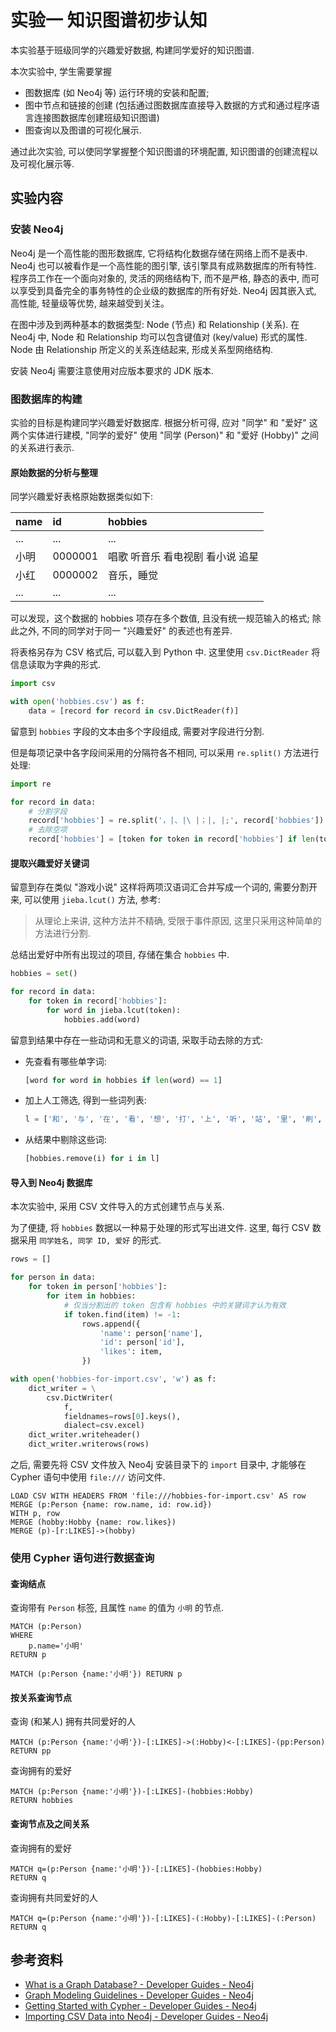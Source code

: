 # 实验一 知识图谱初步认知

本实验基于班级同学的兴趣爱好数据, 构建同学爱好的知识图谱. 

本次实验中, 学生需要掌握

- 图数据库 (如 Neo4j 等) 运行环境的安装和配置;
- 图中节点和链接的创建 (包括通过图数据库直接导入数据的方式和通过程序语言连接图数据库创建班级知识图谱)
- 图查询以及图谱的可视化展示.

通过此次实验, 可以使同学掌握整个知识图谱的环境配置, 知识图谱的创建流程以及可视化展示等. 

## 实验内容

### 安装 Neo4j

Neo4j 是一个高性能的图形数据库, 它将结构化数据存储在网络上而不是表中. Neo4j 也可以被看作是一个高性能的图引擎, 该引擎具有成熟数据库的所有特性. 程序员工作在一个面向对象的, 灵活的网络结构下, 而不是严格, 静态的表中, 而可以享受到具备完全的事务特性的企业级的数据库的所有好处. Neo4j 因其嵌入式, 高性能, 轻量级等优势, 越来越受到关注。

在图中涉及到两种基本的数据类型: Node (节点) 和 Relationship (关系). 在 Neo4j 中, Node 和 Relationship 均可以包含键值对 (key/value) 形式的属性. Node 由 Relationship 所定义的关系连结起来, 形成关系型网络结构.

安装 Neo4j 需要注意使用对应版本要求的 JDK 版本.

### 图数据库的构建

实验的目标是构建同学兴趣爱好数据库. 根据分析可得, 应对 "同学" 和 "爱好" 这两个实体进行建模, "同学的爱好" 使用 "同学 (Person)" 和 "爱好 (Hobby)" 之间的关系进行表示.

#### 原始数据的分析与整理

同学兴趣爱好表格原始数据类似如下:

| name | id | hobbies |
| :--- | :--- | :--- |
| ... | ... | ... |
| 小明 | 0000001 | 唱歌 听音乐 看电视剧 看小说 追星 |
| 小红 | 0000002 | 音乐，睡觉 |
| ... | ... | ... |


可以发现，这个数据的 hobbies 项存在多个数值, 且没有统一规范输入的格式; 除此之外, 不同的同学对于同一 "兴趣爱好" 的表述也有差异.

将表格另存为 CSV 格式后, 可以载入到 Python 中. 这里使用 `csv.DictReader` 将信息读取为字典的形式.

```python
import csv

with open('hobbies.csv') as f:
    data = [record for record in csv.DictReader(f)]
```

留意到 `hobbies` 字段的文本由多个字段组成, 需要对字段进行分割. 

但是每项记录中各字段间采用的分隔符各不相同, 可以采用 `re.split()` 方法进行处理:

```python
import re

for record in data:
    # 分割字段
    record['hobbies'] = re.split('，|、|\ |；|, |;', record['hobbies'])
    # 去除空项
    record['hobbies'] = [token for token in record['hobbies'] if len(token) > 0]
```

#### 提取兴趣爱好关键词

留意到存在类似 "游戏小说" 这样将两项汉语词汇合并写成一个词的, 需要分割开来, 可以使用 `jieba.lcut()` 方法, 参考:

> 从理论上来讲, 这种方法并不精确, 受限于事件原因, 这里只采用这种简单的方法进行分割.

总结出爱好中所有出现过的项目, 存储在集合 `hobbies` 中.

```python
hobbies = set()

for record in data:
    for token in record['hobbies']:
        for word in jieba.lcut(token):
            hobbies.add(word)
```

留意到结果中存在一些动词和无意义的词语, 采取手动去除的方式:

- 先查看有哪些单字词:
    ```python
    [word for word in hobbies if len(word) == 1]
    ```
- 加上人工筛选, 得到一些词列表:
    ```python
    l = ['和', '与', '在', '看', '想', '打', '上', '听', '站', '里', '刷', 'b', '一个']
    ```
- 从结果中剔除这些词:
    ```python
    [hobbies.remove(i) for i in l]
    ```

#### 导入到 Neo4j 数据库

本次实验中, 采用 CSV 文件导入的方式创建节点与关系.

为了便捷, 将 `hobbies` 数据以一种易于处理的形式写出进文件. 这里, 每行 CSV 数据采用 `同学姓名, 同学 ID, 爱好` 的形式.

```python
rows = []

for person in data:
    for token in person['hobbies']:
        for item in hobbies:
            # 仅当分割出的 token 包含有 hobbies 中的关键词才认为有效
            if token.find(item) != -1:
                rows.append({
                    'name': person['name'],
                    'id': person['id'],
                    'likes': item,
                })

with open('hobbies-for-import.csv', 'w') as f:
    dict_writer = \
        csv.DictWriter(
            f, 
            fieldnames=rows[0].keys(),
            dialect=csv.excel)
    dict_writer.writeheader()
    dict_writer.writerows(rows)
```

之后, 需要先将 CSV 文件放入 Neo4j 安装目录下的 `import` 目录中, 才能够在 Cypher 语句中使用 `file:///` 访问文件.

```cypher
LOAD CSV WITH HEADERS FROM 'file:///hobbies-for-import.csv' AS row 
MERGE (p:Person {name: row.name, id: row.id}) 
WITH p, row 
MERGE (hobby:Hobby {name: row.likes}) 
MERGE (p)-[r:LIKES]->(hobby)
```

### 使用 Cypher 语句进行数据查询

#### 查询结点

查询带有 `Person` 标签, 且属性 `name` 的值为 `小明` 的节点.

```cypher
MATCH (p:Person) 
WHERE
    p.name='小明' 
RETURN p
```

```cypher
MATCH (p:Person {name:'小明'}) RETURN p
```

#### 按关系查询节点

查询 (和某人) 拥有共同爱好的人

```cypher
MATCH (p:Person {name:'小明'})-[:LIKES]->(:Hobby)<-[:LIKES]-(pp:Person)
RETURN pp
```

查询拥有的爱好

```cypher
MATCH (p:Person {name:'小明'})-[:LIKES]-(hobbies:Hobby)
RETURN hobbies
```

#### 查询节点及之间关系

查询拥有的爱好

```cypher
MATCH q=(p:Person {name:'小明'})-[:LIKES]-(hobbies:Hobby)
RETURN q
```

查询拥有共同爱好的人

```cypher
MATCH q=(p:Person {name:'小明'})-[:LIKES]-(:Hobby)-[:LIKES]-(:Person)
RETURN q
```

## 参考资料

- [What is a Graph Database? - Developer Guides - Neo4j](https://neo4j.com/developer/graph-database/)
- [Graph Modeling Guidelines - Developer Guides - Neo4j](https://neo4j.com/developer/guide-data-modeling/)
- [Getting Started with Cypher - Developer Guides - Neo4j](https://neo4j.com/developer/cypher/intro-cypher/)
- [Importing CSV Data into Neo4j - Developer Guides - Neo4j](https://neo4j.com/developer/guide-import-csv/)
